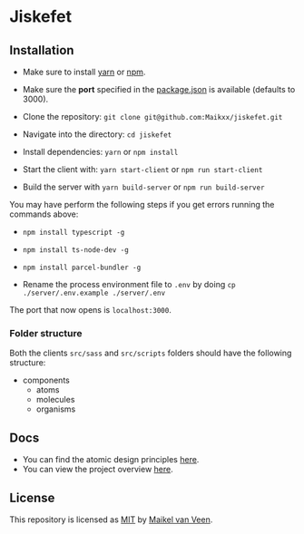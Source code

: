 # Jiskefet

## Installation

* Make sure to install [yarn](https://yarnpkg.com/en/) or [npm](https://www.npmjs.com).
* Make sure the **port** specified in the [package.json](package.json) is available (defaults to 3000).

* Clone the repository: `git clone git@github.com:Maikxx/jiskefet.git`
* Navigate into the directory: `cd jiskefet`
* Install dependencies: `yarn` or `npm install`
* Start the client with: `yarn start-client` or `npm run start-client`
* Build the server with `yarn build-server` or `npm run build-server`

You may have perform the following steps if you get errors running the commands above:

* `npm install typescript -g`
* `npm install ts-node-dev -g`
* `npm install parcel-bundler -g`

* Rename the process environment file to `.env` by doing `cp ./server/.env.example ./server/.env`

The port that now opens is `localhost:3000`.

### Folder structure

Both the clients `src/sass` and `src/scripts` folders should have the following structure:

* components
    * atoms
    * molecules
    * organisms

## Docs

* You can find the atomic design principles [here](./docs/ATOMIC.md).
* You can view the project overview [here](./docs/PROJECT_OVERVIEW.md).

## License

This repository is licensed as [MIT](LICENSE) by [Maikel van Veen](https://github.com/maikxx).
